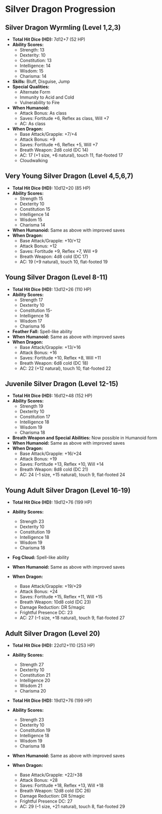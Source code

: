 # Silver Dragon Progression

## Silver Dragon Wyrmling (Level 1,2,3)
- **Total Hit Dice (HD):** 7d12+7 (52 HP)
- **Ability Scores:**
  - Strength: 13
  - Dexterity: 10
  - Constitution: 13
  - Intelligence: 14
  - Wisdom: 15
  - Charisma: 14
- **Skills:** Bluff, Disguise, Jump
- **Special Qualities:**
  - Alternate Form
  - Immunity to Acid and Cold
  - Vulnerability to Fire
- **When Humanoid:**
  - Attack Bonus: As class
  - Saves: Fortitude +6, Reflex as class, Will +7
  - AC: As class
- **When Dragon:**
  - Base Attack/Grapple: +7/+4
  - Attack Bonus: +9
  - Saves: Fortitude +6, Reflex +5, Will +7
  - Breath Weapon: 2d8 cold (DC 14)
  - AC: 17 (+1 size, +6 natural), touch 11, flat-footed 17
  - Cloudwalking

## Very Young Silver Dragon (Level 4,5,6,7)
- **Total Hit Dice (HD):** 10d12+20 (85 HP)
- **Ability Scores:** 
    - Strength 15
    - Dexterity 10
    - Constitution 15
    - Intelligence 14
    - Wisdom 15
    - Charisma 14
- **When Humanoid:** Same as above with improved saves
- **When Dragon:**
  - Base Attack/Grapple: +10/+12
  - Attack Bonus: +12
  - Saves: Fortitude +9, Reflex +7, Will +9
  - Breath Weapon: 4d8 cold (DC 17)
  - AC: 19 (+9 natural), touch 10, flat-footed 19

## Young Silver Dragon (Level 8-11)
- **Total Hit Dice (HD):** 13d12+26 (110 HP)
- **Ability Scores:** 
    - Strength 17
    - Dexterity 10
    - Constitution 15-
    - Intelligence 16
    - Wisdom 17
    - Charisma 16
- **Feather Fall:** Spell-like ability
- **When Humanoid:** Same as above with improved saves
- **When Dragon:**
  - Base Attack/Grapple: +13/+16
  - Attack Bonus: +16
  - Saves: Fortitude +10, Reflex +8, Will +11
  - Breath Weapon: 6d8 cold (DC 18)
  - AC: 22 (+12 natural), touch 10, flat-footed 22

## Juvenile Silver Dragon (Level 12-15)
- **Total Hit Dice (HD):** 16d12+48 (152 HP)
- **Ability Scores:** 
    - Strength 19
    - Dexterity 10
    - Constitution 17
    - Intelligence 18
    - Wisdom 19
    - Charisma 18
- **Breath Weapon and Special Abilities:** Now possible in Humanoid form
- **When Humanoid:** Same as above with improved saves
- **When Dragon:**
  - Base Attack/Grapple: +16/+24
  - Attack Bonus: +19
  - Saves: Fortitude +13, Reflex +10, Will +14
  - Breath Weapon: 8d8 cold (DC 21)
  - AC: 24 (–1 size, +15 natural), touch 9, flat-footed 24

## Young Adult Silver Dragon (Level 16-19)
- **Total Hit Dice (HD):** 19d12+76 (199 HP)
- **Ability Scores:** 
    - Strength 23
    - Dexterity 10
    - Constitution 19
    - Intelligence 18
    - Wisdom 19
    - Charisma 18

- **Fog Cloud:** Spell-like ability
- **When Humanoid:** Same as above with improved saves
- **When Dragon:**
  - Base Attack/Grapple: +19/+29
  - Attack Bonus: +24
  - Saves: Fortitude +15, Reflex +11, Will +15
  - Breath Weapon: 10d8 cold (DC 23)
  - Damage Reduction: DR 5/magic
  - Frightful Presence DC: 23
  - AC: 27 (–1 size, +18 natural), touch 9, flat-footed 27

## Adult Silver Dragon (Level 20)
- **Total Hit Dice (HD):** 22d12+110 (253 HP)
- **Ability Scores:** 
    - Strength 27
    - Dexterity 10
    - Constitution 21
    - Intelligence 20
    - Wisdom 21
    - Charisma 20

- **Total Hit Dice (HD):** 19d12+76 (199 HP)
- **Ability Scores:** 
    - Strength 23
    - Dexterity 10
    - Constitution 19
    - Intelligence 18
    - Wisdom 19
    - Charisma 18
- **When Humanoid:** Same as above with improved saves
- **When Dragon:**
  - Base Attack/Grapple: +22/+38
  - Attack Bonus: +28
  - Saves: Fortitude +18, Reflex +13, Will +18
  - Breath Weapon: 12d8 cold (DC 26)
  - Damage Reduction: DR 5/magic
  - Frightful Presence DC: 27
  - AC: 29 (–1 size, +21 natural), touch 8, flat-footed 29